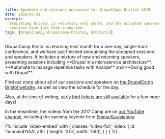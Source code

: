 ```yaml
---
title: Speakers and sessions announced for DrupalCamp Bristol 2019
date: 2019-05-31
excerpt:
  DrupalCamp Bristol is returning next month, and the accepted speakers and
  sessions have just been announced.
tags: [drupalcamp, drupalcamp-bristol, dcbristol]
---
```


<p class="lead" markdown="1">DrupalCamp Bristol is returning next month for a one-day, single-track conference, and we have just finished announcing the accepted sessions and speakers. It includes a mixture of new and returning speakers, presenting sessions including **Drupal in a microservice architecture**, **Automate to manage repetitive tasks with Ansible** and **Doing good with Drupal**.</p>

Find out more about all of our sessions and speakers on [the DrupalCamp Bristol
website][website], as well as view the schedule for the day.

Also, at the time of writing, [early bird tickets are still available][tickets]
for a few more days!

In the meantime, the videos from the 2017 Camp are on [our YouTube
channel][youtube], including the opening keynote from [Emma Karayiannis][emma]:

{% include 'video-embed' with {
    classes: 'video-full',
    video: {
        id: 'honnav4YlAA',
        attr: {
            height: '315',
            width: '560',
        }
    }
} %}

[emma]: https://twitter.com/embobmaria
[tickets]: https://2019.drupalcampbristol.co.uk/tickets
[website]: https://2019.drupalcampbristol.co.uk
[youtube]: https://opdavi.es/dcbristol17-videos
